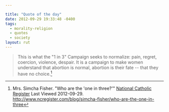 ```yaml
---

title: "Quote of the day"
date: 2012-09-29 19:33:48 -0400
tags:
  - morality-religion
  - quotes
  - society
layout: rut
---
```



>This is what the "1 in 3" Campaign seeks to normalize:  pain, regret, coercion, violence, despair.  It is a campaign to make women understand that abortion is normal, abortion is their fate -- that they have no choice.[^20120929-1]

[^20120929-1]: Mrs. Simcha Fisher.  "Who are the 'one in three?'" [National Catholic Register](http://www.ncregister.com) Last Viewed 2012-09-29.  <http://www.ncregister.com/blog/simcha-fisher/who-are-the-one-in-three>

